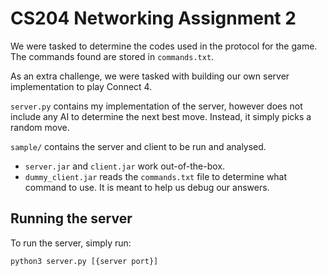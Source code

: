 # CS204 Networking Assignment 2

We were tasked to determine the codes used in the protocol for the game. The commands found are stored in `commands.txt`.

As an extra challenge, we were tasked with building our own server implementation to play Connect 4.

`server.py` contains my implementation of the server, however does not include any AI to determine the next best move. Instead, it simply picks a random move.

`sample/` contains the server and client to be run and analysed.
* `server.jar` and `client.jar` work out-of-the-box.
* `dummy_client.jar` reads the `commands.txt` file to determine what command to use. It is meant to help us debug our answers.

## Running the server

To run the server, simply run:

```
python3 server.py [{server port}]
```

